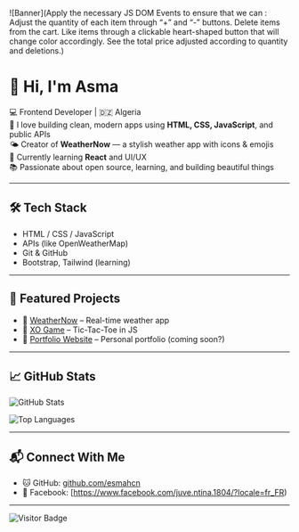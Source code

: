 <!-- Optional Banner Image -->
![Banner](Apply the necessary JS DOM Events to  ensure that we can :   
Adjust the quantity of each item through  “+” and “-” buttons.
Delete items from the cart.
Like items through a clickable heart-shaped button that will change color accordingly.
See the total price adjusted according to quantity and deletions.)


# 👋 Hi, I'm Asma

💻 Frontend Developer | 🇩🇿 Algeria  
🎨 I love building clean, modern apps using **HTML, CSS, JavaScript**, and public APIs  
🌤️ Creator of **WeatherNow** — a stylish weather app with icons & emojis  
🚀 Currently learning **React** and UI/UX  
📚 Passionate about open source, learning, and building beautiful things

---

## 🛠 Tech Stack

- HTML / CSS / JavaScript  
- APIs (like OpenWeatherMap)  
- Git & GitHub  
- Bootstrap, Tailwind (learning)

---

## 📌 Featured Projects

- 🔗 [WeatherNow](https://github.com/esmahcn/WeatherNow) – Real-time weather app  
- 🔗 [XO Game](https://github.com/esmahcn/XO-game) – Tic-Tac-Toe in JS  
- 🔗 [Portfolio Website](https://github.com/esmahcn/portfolio) – Personal portfolio (coming soon?)

---

## 📈 GitHub Stats

![GitHub Stats](https://github-readme-stats.vercel.app/api?username=esmahcn&show_icons=true&theme=tokyonight)

![Top Languages](https://github-readme-stats.vercel.app/api/top-langs/?username=esmahcn&layout=compact&theme=tokyonight)

---

## 📬 Connect With Me

- 🐱 GitHub: [github.com/esmahcn](https://github.com/esmahcn)  
- 💙 Facebook: [https://www.facebook.com/juve.ntina.1804/?locale=fr_FR)

---

![Visitor Badge](https://komarev.com/ghpvc/?username=esmahcn&style=flat-square&color=blue)
